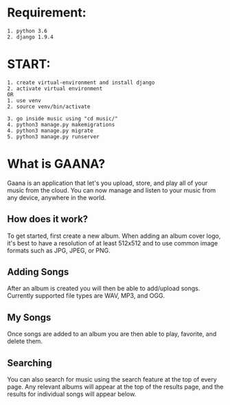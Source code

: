 # Requirement:
	1. python 3.6
	2. django 1.9.4
	


# START:
	1. create virtual-environment and install django
	2. activate virtual environment
	OR
	1. use venv
	2. source venv/bin/activate
	
	3. go inside music using "cd music/"
	4. python3 manage.py makemigrations
	4. python3 manage.py migrate
	5. python3 manage.py runserver


# What is GAANA?

Gaana is an application that let's you upload, store, and play all of your music from the cloud. You can now manage and listen to your music from any device, anywhere in the world. 

## How does it work?

To get started, first create a new album. When adding an album cover logo, it's best to have a resolution of at least 512x512 and to use common image formats such as JPG, JPEG, or PNG.

## Adding Songs

After an album is created you will then be able to add/upload songs. Currently supported file types are WAV, MP3, and OGG.

## My Songs

Once songs are added to an album you are then able to play, favorite, and delete them.


## Searching

You can also search for music using the search feature at the top of every page. Any relevant albums will appear at the top of the results page, and the results for individual songs will appear below. 

